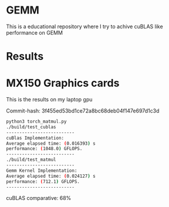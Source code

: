 # GEMM
This is a educational repository where I try to achive cuBLAS like
performance on GEMM
# Results
# MX150 Graphics cards
This is the results on my laptop gpu

Commit-hash: 3f455ed53bd1ce72a8bc68deb04f147e697d1c3d
```sh
python3 torch_matmul.py
./build/test_cublas
--------------------------
cuBlas Implementation:
Average elapsed time: (0.016393) s
performance: (1048.0) GFLOPS.
--------------------------
./build/test_matmul
--------------------------
Gemm Kernel Implementation:
Average elapsed time: (0.024127) s
performance: (712.1) GFLOPS.
--------------------------
```
cuBLAS comparative: 68%

